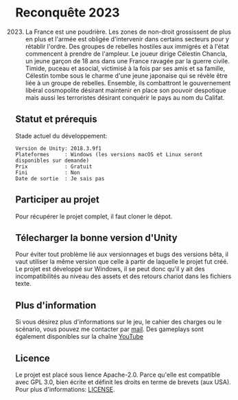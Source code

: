 # Reconquête 2023

2023. La France est une poudrière. Les zones de non-droit grossissent de plus en plus et l'armée est obligée d'intervenir dans certains secteurs pour y rétablir l'ordre.
Des groupes de rebelles hostiles aux immigrés et à l'état commencent à prendre de l'ampleur.
Le joueur dirige Célestin Chancla, un jeune garçon de 18 ans dans une France ravagée par la guerre civile. Timide, puceau et asocial, victimisé à la fois par ses amis et sa famille, Célestin tombe sous le charme d'une jeune japonaise qui se révèle être liée à un groupe de rebelles. Ensemble, ils combattront le gouvernement libéral cosmopolite désirant maintenir en place son pouvoir despotique mais aussi les terroristes désirant conquérir le pays au nom du Califat.

## Statut et prérequis

Stade actuel du développement:
```
Version de Unity: 2018.3.9f1
Plateformes     : Windows (les versions macOS et Linux seront disponibles sur demande)
Prix            : Gratuit
Fini            : Non
Date de sortie  : Je sais pas
```

## Participer au projet

Pour récupérer le projet complet, il faut cloner le dépot.

## Télecharger la bonne version d'Unity

Pour éviter tout problème lié aux versionnages et bugs des versions bêta, il vaut utiliser la même version que celle à partir de laquelle le projet fut créé. Le projet est développé sur Windows, il se peut donc qu'il y ait des incompatibilités au niveau des assets et des retours chariot dans les fichiers texte.

## Plus d'information

Si vous désirez plus d'informations sur le jeu, le cahier des charges ou le scénario, vous pouvez me contacter par [mail](mailto:jeremylekhey@gmail.com).
Des gameplays sont également disponibles sur la chaîne [YouTube](https://www.youtube.com/channel/UCoBqX2y9FUQAOgc8ZA5fd3Q)

## Licence

Le projet est placé sous lience Apache-2.0. Parce qu'elle est compatible avec GPL 3.0, bien écrite et définit les droits en terme de brevets (aux USA). Pour plus d'informations: [LICENSE](LICENSE).
